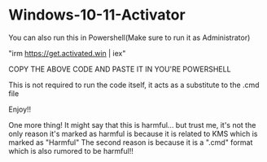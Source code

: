 # Windows-10-11-Activator


You can also run this in Powershell(Make sure to run it as Administrator)



"irm https://get.activated.win | iex"



COPY THE ABOVE CODE AND PASTE IT IN YOU'RE POWERSHELL



This is not required to run the code itself, it acts as a substitute to the .cmd file



Enjoy!!




One more thing!
It might say that this is harmful... but trust me, it's not the only reason it's marked as harmful is because it is related to KMS which
is marked as "Harmful"
The second reason is because it is  a ".cmd" format which is also rumored to be harmful!!
